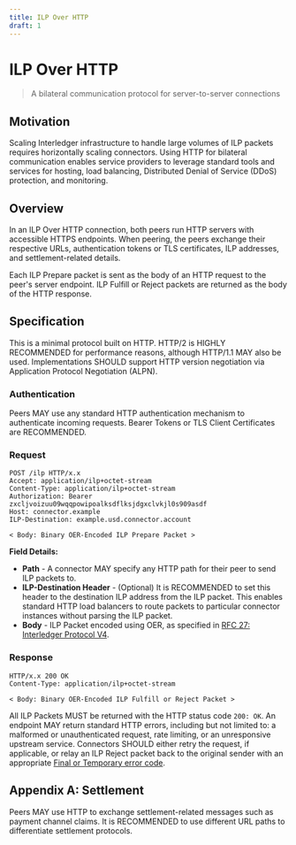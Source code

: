 ```yaml
---
title: ILP Over HTTP
draft: 1
---
```


# ILP Over HTTP
> A bilateral communication protocol for server-to-server connections

## Motivation

Scaling Interledger infrastructure to handle large volumes of ILP packets requires horizontally scaling connectors. Using HTTP for bilateral communication enables service providers to leverage standard tools and services for hosting, load balancing, Distributed Denial of Service (DDoS) protection, and monitoring.

## Overview

In an ILP Over HTTP connection, both peers run HTTP servers with accessible HTTPS endpoints. When peering, the peers exchange their respective URLs, authentication tokens or TLS certificates, ILP addresses, and settlement-related details.

Each ILP Prepare packet is sent as the body of an HTTP request to the peer's server endpoint. ILP Fulfill or Reject packets are returned as the body of the HTTP response.

## Specification

This is a minimal protocol built on HTTP. HTTP/2 is HIGHLY RECOMMENDED for performance reasons, although HTTP/1.1 MAY also be used. Implementations SHOULD support HTTP version negotiation via Application Protocol Negotiation (ALPN).

### Authentication

Peers MAY use any standard HTTP authentication mechanism to authenticate incoming requests. Bearer Tokens or TLS Client Certificates are RECOMMENDED.

### Request

```http
POST /ilp HTTP/x.x
Accept: application/ilp+octet-stream
Content-Type: application/ilp+octet-stream
Authorization: Bearer zxcljvoizuu09wqqpowipoalksdflksjdgxclvkjl0s909asdf
Host: connector.example
ILP-Destination: example.usd.connector.account

< Body: Binary OER-Encoded ILP Prepare Packet >
```

**Field Details:**

- **Path** - A connector MAY specify any HTTP path for their peer to send ILP packets to.
- **ILP-Destination Header** - (Optional) It is RECOMMENDED to set this header to the destination ILP address from the ILP packet. This enables standard HTTP load balancers to route packets to particular connector instances without parsing the ILP packet.
- **Body** - ILP Packet encoded using OER, as specified in [RFC 27: Interledger Protocol V4](./0027-interledger-protocol-4/0027-interledger-protocol-4.md).

### Response

```http
HTTP/x.x 200 OK
Content-Type: application/ilp+octet-stream

< Body: Binary OER-Encoded ILP Fulfill or Reject Packet >
```

All ILP Packets MUST be returned with the HTTP status code `200: OK`. An endpoint MAY return standard HTTP errors, including but not limited to: a malformed or unauthenticated request, rate limiting, or an unresponsive upstream service. Connectors SHOULD either retry the request, if applicable, or relay an ILP Reject packet back to the original sender with an appropriate [Final or Temporary error code](./0027-interledger-protocol-4/0027-interledger-protocol-4#error-codes).

## Appendix A: Settlement

Peers MAY use HTTP to exchange settlement-related messages such as payment channel claims. It is RECOMMENDED to use different URL paths to differentiate settlement protocols.
